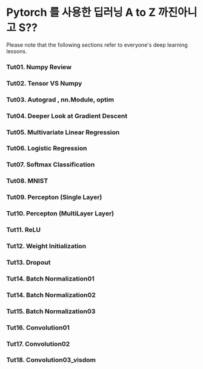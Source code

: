 # Pytorch 를 사용한 딥러닝 A to Z 까진아니고 S??


Please note that the following sections refer to everyone's deep learning lessons.

### Tut01.  Numpy Review
### Tut02.  Tensor VS Numpy
### Tut03.  Autograd , nn.Module, optim
### Tut04.  Deeper Look at Gradient Descent
### Tut05.  Multivariate Linear Regression
### Tut06.  Logistic Regression
### Tut07.  Softmax Classification
### Tut08.  MNIST
### Tut09.  Percepton (Single Layer)
### Tut10.  Percepton (MultiLayer Layer) 
### Tut11.  ReLU
### Tut12.  Weight Initialization
### Tut13.  Dropout
### Tut14.  Batch Normalization01
### Tut14.  Batch Normalization02
### Tut15.  Batch Normalization03
### Tut16.  Convolution01
### Tut17.  Convolution02
### Tut18.  Convolution03_visdom


